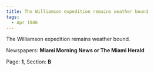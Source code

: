 ```yaml
---  
title: The Williamson expedition remains weather bound  
tags:  
  - Apr 1946  
---  
```

  
The Williamson expedition remains weather bound.  
  
Newspapers: **Miami Morning News or The Miami Herald**  
  
Page: **1**, Section: **B** 
